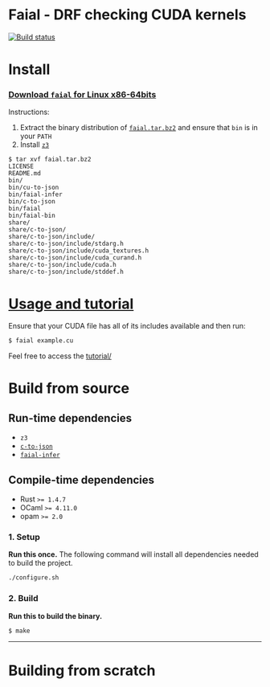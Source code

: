# Faial - DRF checking CUDA kernels

[![Build status](https://ci.appveyor.com/api/projects/status/n2uv6o1mpl18w5ir?svg=true)](https://ci.appveyor.com/project/cogumbreiro/faial)

# Install

### [Download `faial` for Linux x86-64bits](https://gitlab.com/umb-svl/faial/-/jobs/artifacts/master/raw/bundle/faial.tar.bz2?job=bundle)

<!--
### [Download `faial` for Windows x86-64bits](https://ci.appveyor.com/api/projects/cogumbreiro/faial/artifacts/faial-win64.zip)
-->

Instructions:
1. Extract the binary distribution of [`faial.tar.bz2`](https://gitlab.com/umb-svl/c-to-json) and ensure that `bin` is in your `PATH`
2. Install [`z3`](https://github.com/Z3Prover/z3/releases)


```
$ tar xvf faial.tar.bz2 
LICENSE
README.md
bin/
bin/cu-to-json
bin/faial-infer
bin/c-to-json
bin/faial
bin/faial-bin
share/
share/c-to-json/
share/c-to-json/include/
share/c-to-json/include/stdarg.h
share/c-to-json/include/cuda_textures.h
share/c-to-json/include/cuda_curand.h
share/c-to-json/include/cuda.h
share/c-to-json/include/stddef.h
```


# [Usage and tutorial](tutorial/README.md)

Ensure that your CUDA file has all of its includes available and then run:

```bash
$ faial example.cu
```

Feel free to access the  [tutorial/](tutorial/)

# Build from source

## Run-time dependencies

* `z3`
* [`c-to-json`](https://gitlab.com/umb-svl/c-to-json)
* [`faial-infer`](https://gitlab.com/umb-svl/faial-infer/)

## Compile-time dependencies

* Rust `>= 1.4.7`
* OCaml `>= 4.11.0`
* opam `>= 2.0`


### 1. Setup

**Run this once.** The following command will install all dependencies needed to build the project.

```bash
./configure.sh
```

### 2. Build

**Run this to build the binary.**

```bash
$ make
```

---

# Building from scratch
